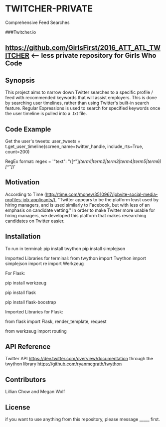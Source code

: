 # TWITCHER-PRIVATE
Comprehensive Feed Searches 

###Twitcher.io


## https://github.com/GirlsFirst/2016_ATT_ATL_TWITCHER <-- less private repository for Girls Who Code 

## Synopsis

This project aims to narrow down Twitter searches to a specific profile / feed with recommended keywords that will assist employers. This is done by searching user timelines, rather than using Twitter's built-in search feature. Regular Expressions is used to search for specified keywords once the user timeline is pulled into a .txt file. 

## Code Example
Get the user's tweets:
user_tweets = t.get_user_timeline(screen_name=twitter_handle, include_rts=True, count=200)

RegEx format:
regex = '"text": "([^"]*(term1|term2|term3|term4|term5|term6)[^"]*)'

## Motivation

According to Time (http://time.com/money/3510967/jobvite-social-media-profiles-job-applicants/),  "Twitter appears to be the platform least used by hiring managers, and is used similarly to Facebook, but with less of an emphasis on candidate vetting." In order to make Twitter more usable for hiring managers, we developed this platform that makes researching candidates on Twitter easier. 

## Installation

To run in terminal: 
pip install twython 
pip install simplejson

Imported Libraries for terminal:
from twython import Twython
import simplejson
import re
import Werkzeug

For Flask:
    <p>pip install werkzeug</p>
    <p>pip install flask</p>
    <p>pip install flask-boostrap</p>

Imported Libraries for Flask: 
    <p>from flask import Flask, render_template, request</p>
    <p>from werkzeug import routing</p>


## API Reference
Twitter API https://dev.twitter.com/overview/documentation through the twython library https://github.com/ryanmcgrath/twython

## Contributors
Lillian Chow and Megan Wolf

## License

if you want to use anything from this repository, please message _____ first.
